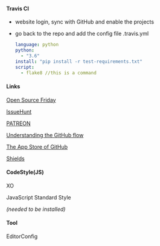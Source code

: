 #### Travis CI 

- website login, sync with GitHub and enable the projects

- go back to the repo and add the config file .travis.yml

  ``` yml
  language: python
  python:
  	- "3.6"
  install: "pip install -r test-requirements.txt"
  script:
  	- flake8 //this is a command 
  ```

#### Links

[Open Source Friday](https://opensourcefriday.com/)

[IssueHunt](https://issuehunt.io/)

[PATREON](https://www.patreon.com/)

[Understanding the GitHub flow](https://guides.github.com/introduction/flow/)

[The App Store of GitHub](https://github.com/marketplace)

[Shields](https://shields.io) 



#### CodeStyle(JS)

XO

JavaScript Standard Style

*(needed to be installed)*



#### Tool

EditorConfig 